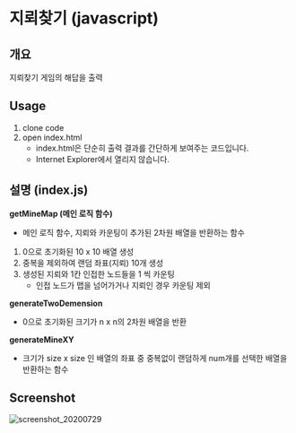 # 지뢰찾기 (javascript)

## 개요

지뢰찾기 게임의 해답을 출력

## Usage

1. clone code
2. open index.html
   * index.html은 단순히 출력 결과를 간단하게 보여주는 코드입니다.
   * Internet Explorer에서 열리지 않습니다.


## 설명 (index.js)

**getMineMap (메인 로직 함수)**

* 메인 로직 함수, 지뢰와 카운팅이 추가된 2차원 배열을 반환하는 함수

1. 0으로 초기화된 10 x 10 배열 생성
2. 중복을 제외하여 랜덤 좌표(지뢰) 10개 생성
3. 생성된 지뢰와 1칸 인접한 노드들을 1 씩 카운팅
   * 인접 노드가 맵을 넘어가거나 지뢰인 경우 카운팅 제외

**generateTwoDemension**

* 0으로 초기화된 크기가 n x n의 2차원 배열을 반환

**generateMineXY**

* 크기가 size x size 인 배열의 좌표 중 중복없이 
  랜덤하게 num개를 선택한 배열을 반환하는 함수


## Screenshot

![screenshot_20200729](https://user-images.githubusercontent.com/49668613/88755332-e5936680-d19b-11ea-9fee-633dd1976581.png)